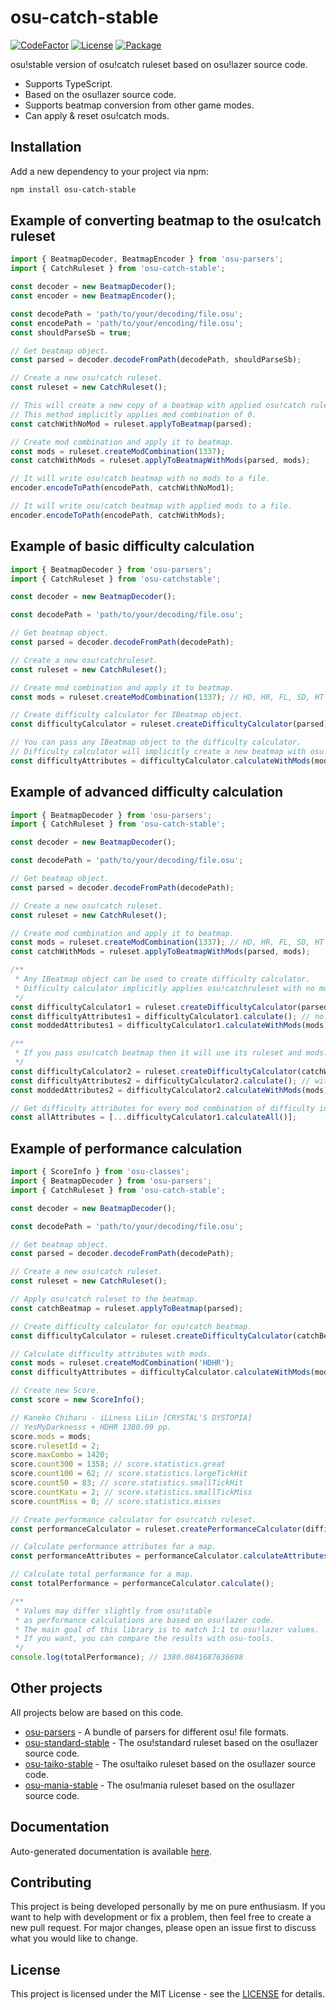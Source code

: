 # osu-catch-stable
[![CodeFactor](https://img.shields.io/codefactor/grade/github/kionell/osu-catch-stable)](https://www.codefactor.io/repository/github/kionell/osu-catch-stable)
[![License](https://img.shields.io/github/license/kionell/osu-catch-stable)](https://github.com/kionell/osu-catch-stable/blob/master/LICENSE)
[![Package](https://img.shields.io/npm/v/osu-catch-stable)](https://www.npmjs.com/package/osu-catch-stable)


osu!stable version of osu!catch ruleset based on osu!lazer source code.

- Supports TypeScript.
- Based on the osu!lazer source code.
- Supports beatmap conversion from other game modes.
- Can apply & reset osu!catch mods.

## Installation

Add a new dependency to your project via npm:

```bash
npm install osu-catch-stable
```

## Example of converting beatmap to the osu!catch ruleset

```js
import { BeatmapDecoder, BeatmapEncoder } from 'osu-parsers';
import { CatchRuleset } from 'osu-catch-stable';

const decoder = new BeatmapDecoder();
const encoder = new BeatmapEncoder();

const decodePath = 'path/to/your/decoding/file.osu';
const encodePath = 'path/to/your/encoding/file.osu';
const shouldParseSb = true;

// Get beatmap object.
const parsed = decoder.decodeFromPath(decodePath, shouldParseSb);

// Create a new osu!catch ruleset.
const ruleset = new CatchRuleset();

// This will create a new copy of a beatmap with applied osu!catch ruleset.
// This method implicitly applies mod combination of 0.
const catchWithNoMod = ruleset.applyToBeatmap(parsed);

// Create mod combination and apply it to beatmap.
const mods = ruleset.createModCombination(1337);
const catchWithMods = ruleset.applyToBeatmapWithMods(parsed, mods);

// It will write osu!catch beatmap with no mods to a file.
encoder.encodeToPath(encodePath, catchWithNoMod1);

// It will write osu!catch beatmap with applied mods to a file.
encoder.encodeToPath(encodePath, catchWithMods);
```

## Example of basic difficulty calculation

```js
import { BeatmapDecoder } from 'osu-parsers';
import { CatchRuleset } from 'osu-catchstable';

const decoder = new BeatmapDecoder();

const decodePath = 'path/to/your/decoding/file.osu';

// Get beatmap object.
const parsed = decoder.decodeFromPath(decodePath);

// Create a new osu!catchruleset.
const ruleset = new CatchRuleset();

// Create mod combination and apply it to beatmap.
const mods = ruleset.createModCombination(1337); // HD, HR, FL, SD, HT

// Create difficulty calculator for IBeatmap object.
const difficultyCalculator = ruleset.createDifficultyCalculator(parsed);

// You can pass any IBeatmap object to the difficulty calculator.
// Difficulty calculator will implicitly create a new beatmap with osu!catch ruleset.
const difficultyAttributes = difficultyCalculator.calculateWithMods(mods);
```


## Example of advanced difficulty calculation

```js
import { BeatmapDecoder } from 'osu-parsers';
import { CatchRuleset } from 'osu-catch-stable';

const decoder = new BeatmapDecoder();

const decodePath = 'path/to/your/decoding/file.osu';

// Get beatmap object.
const parsed = decoder.decodeFromPath(decodePath);

// Create a new osu!catch ruleset.
const ruleset = new CatchRuleset();

// Create mod combination and apply it to beatmap.
const mods = ruleset.createModCombination(1337); // HD, HR, FL, SD, HT
const catchWithMods = ruleset.applyToBeatmapWithMods(parsed, mods);

/**
 * Any IBeatmap object can be used to create difficulty calculator. 
 * Difficulty calculator implicitly applies osu!catchruleset with no mods.
 */
const difficultyCalculator1 = ruleset.createDifficultyCalculator(parsed);
const difficultyAttributes1 = difficultyCalculator1.calculate(); // no mods.
const moddedAttributes1 = difficultyCalculator1.calculateWithMods(mods); // with mods.

/**
 * If you pass osu!catch beatmap then it will use its ruleset and mods.
 */
const difficultyCalculator2 = ruleset.createDifficultyCalculator(catchWithMods);
const difficultyAttributes2 = difficultyCalculator2.calculate(); // with mods!
const moddedAttributes2 = difficultyCalculator2.calculateWithMods(mods); // the same as previous line.

// Get difficulty attributes for every mod combination of difficulty increase mods.
const allAttributes = [...difficultyCalculator1.calculateAll()];
```

## Example of performance calculation

```js
import { ScoreInfo } from 'osu-classes';
import { BeatmapDecoder } from 'osu-parsers';
import { CatchRuleset } from 'osu-catch-stable';

const decoder = new BeatmapDecoder();

const decodePath = 'path/to/your/decoding/file.osu';

// Get beatmap object.
const parsed = decoder.decodeFromPath(decodePath);

// Create a new osu!catch ruleset.
const ruleset = new CatchRuleset();

// Apply osu!catch ruleset to the beatmap.
const catchBeatmap = ruleset.applyToBeatmap(parsed);

// Create difficulty calculator for osu!catch beatmap.
const difficultyCalculator = ruleset.createDifficultyCalculator(catchBeatmap);

// Calculate difficulty attributes with mods.
const mods = ruleset.createModCombination('HDHR');
const difficultyAttributes = difficultyCalculator.calculateWithMods(mods);

// Create new Score.
const score = new ScoreInfo();

// Kaneko Chiharu - iLLness LiLin [CRYSTAL'S DYSTOPIA]
// YesMyDarknesss + HDHR 1380.09 pp.
score.mods = mods;
score.rulesetId = 2;
score.maxCombo = 1420;
score.count300 = 1358; // score.statistics.great
score.count100 = 62; // score.statistics.largeTickHit
score.count50 = 83; // score.statistics.smallTickHit
score.countKatu = 2; // score.statistics.smallTickMiss
score.countMiss = 0; // score.statistics.misses

// Create performance calculator for osu!catch ruleset.
const performanceCalculator = ruleset.createPerformanceCalculator(difficultyAttributes, score);

// Calculate performance attributes for a map.
const performanceAttributes = performanceCalculator.calculateAttributes();

// Calculate total performance for a map.
const totalPerformance = performanceCalculator.calculate();

/**
 * Values may differ slightly from osu!stable 
 * as performance calculations are based on osu!lazer code.
 * The main goal of this library is to match 1:1 to osu!lazer values.
 * If you want, you can compare the results with osu-tools.
 */
console.log(totalPerformance); // 1380.0841687636698
```

## Other projects

All projects below are based on this code.

- [osu-parsers](https://github.com/kionell/osu-parsers.git) - A bundle of parsers for different osu! file formats.
- [osu-standard-stable](https://github.com/kionell/osu-standard-stable.git) - The osu!standard ruleset based on the osu!lazer source code.
- [osu-taiko-stable](https://github.com/kionell/osu-taiko-stable.git) - The osu!taiko ruleset based on the osu!lazer source code.
- [osu-mania-stable](https://github.com/kionell/osu-mania-stable.git) - The osu!mania ruleset based on the osu!lazer source code.

## Documentation

Auto-generated documentation is available [here](https://kionell.github.io/osu-catch-stable/).

## Contributing

This project is being developed personally by me on pure enthusiasm. If you want to help with development or fix a problem, then feel free to create a new pull request. For major changes, please open an issue first to discuss what you would like to change.

## License
This project is licensed under the MIT License - see the [LICENSE](https://choosealicense.com/licenses/mit/) for details.